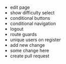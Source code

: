  * edit page
 * show difficulty select
 * conditional buttons
 * conditional navigation
 * logout
 * route guards
 * unique users on register
 * add new change
 * some change here
 * create pull request
